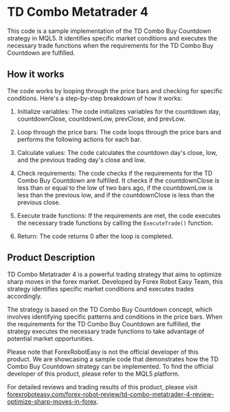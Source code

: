 # TD Combo Metatrader 4

This code is a sample implementation of the TD Combo Buy Countdown strategy in MQL5. It identifies specific market conditions and executes the necessary trade functions when the requirements for the TD Combo Buy Countdown are fulfilled.

## How it works

The code works by looping through the price bars and checking for specific conditions. Here's a step-by-step breakdown of how it works:

1. Initialize variables: The code initializes variables for the countdown day, countdownClose, countdownLow, prevClose, and prevLow.

2. Loop through the price bars: The code loops through the price bars and performs the following actions for each bar.

3. Calculate values: The code calculates the countdown day's close, low, and the previous trading day's close and low.

4. Check requirements: The code checks if the requirements for the TD Combo Buy Countdown are fulfilled. It checks if the countdownClose is less than or equal to the low of two bars ago, if the countdownLow is less than the previous low, and if the countdownClose is less than the previous close.

5. Execute trade functions: If the requirements are met, the code executes the necessary trade functions by calling the `ExecuteTrade()` function.

6. Return: The code returns 0 after the loop is completed.

## Product Description

TD Combo Metatrader 4 is a powerful trading strategy that aims to optimize sharp moves in the forex market. Developed by Forex Robot Easy Team, this strategy identifies specific market conditions and executes trades accordingly.

The strategy is based on the TD Combo Buy Countdown concept, which involves identifying specific patterns and conditions in the price bars. When the requirements for the TD Combo Buy Countdown are fulfilled, the strategy executes the necessary trade functions to take advantage of potential market opportunities.

Please note that ForexRobotEasy is not the official developer of this product. We are showcasing a sample code that demonstrates how the TD Combo Buy Countdown strategy can be implemented. To find the official developer of this product, please refer to the MQL5 platform.

For detailed reviews and trading results of this product, please visit [forexroboteasy.com/forex-robot-review/td-combo-metatrader-4-review-optimize-sharp-moves-in-forex](https://forexroboteasy.com/forex-robot-review/td-combo-metatrader-4-review-optimize-sharp-moves-in-forex).
